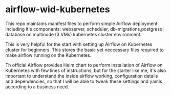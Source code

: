 # airflow-wid-kubernetes
This repo maintains manifest files to perform simple Airflow deployment including it's components: webserver, scheduler, db-migrations,postgresql database on  multinode (3 VMs) kubernetes cluster environment.

This is very helpful for the start with setting up Airflow on Kubernetes cluster for beginners. This stores the basic yet neccessary files required to make airflow running on the Kubernetes.

Th official Airflow provides Helm chart to perform installation of Airflow on Kubernetes with few lines of instructions, but for the starter like me, it's also important to understand the inside airflow working, configuration details and dependencies, so that I will be able to tweak these settings and yamls according to a business need.


